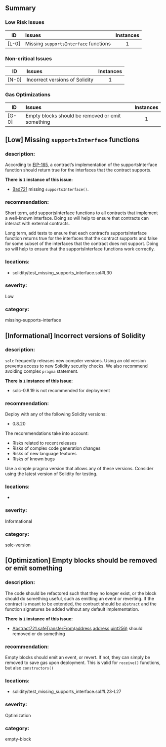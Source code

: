 ## Summary 

### Low Risk Issues

|ID|Issues|Instances|
|---|:---|:---:|
| [L-0] | Missing `supportsInterface` functions | 1 |


### Non-critical Issues

|ID|Issues|Instances|
|---|:---|:---:|
| [N-0] | Incorrect versions of Solidity | 1 |


### Gas Optimizations

|ID|Issues|Instances|
|---|:---|:---:|
| [G-0] | Empty blocks should be removed or emit something | 1 |



## [Low] Missing `supportsInterface` functions

### description:

According to [EIP-165](https://eips.ethereum.org/EIPS/eip-165), 
a contract’s implementation of the supportsInterface function
should return true for the interfaces that the contract supports. 


**There is `1` instance of this issue:**

- [Bad721](solidity/test_missing_supports_interface.sol#L30) missing `supportsInterface()`.


### recommendation:

Short term, add supportsInterface functions to all contracts that implement a well-known interface. 
Doing so will help to ensure that contracts can interact with external contracts.

Long term, add tests to ensure that each contract’s supportsInterface function returns
true for the interfaces that the contract supports and false for some subset of the
interfaces that the contract does not support. Doing so will help to ensure that the
supportsInterface functions work correctly.


### locations:
- solidity/test_missing_supports_interface.sol#L30

### severity:
Low

### category:
missing-supports-interface

## [Informational] Incorrect versions of Solidity

### description:

`solc` frequently releases new compiler versions. Using an old version prevents access to new Solidity security checks.
We also recommend avoiding complex `pragma` statement.

**There is `1` instance of this issue:**

- solc-0.8.19 is not recommended for deployment


### recommendation:

Deploy with any of the following Solidity versions:
- 0.8.20

The recommendations take into account:
- Risks related to recent releases
- Risks of complex code generation changes
- Risks of new language features
- Risks of known bugs

Use a simple pragma version that allows any of these versions.
Consider using the latest version of Solidity for testing.

### locations:
- 

### severity:
Informational

### category:
solc-version

## [Optimization] Empty blocks should be removed or emit something

### description:

The code should be refactored such that they no longer exist, or the block should do 
something useful, such as emitting an event or reverting. 
If the contract is meant to be extended, the contract should be `abstract` and the function 
signatures be added without any default implementation.


**There is `1` instance of this issue:**

- [Abstract721.safeTransferFrom(address,address,uint256)](solidity/test_missing_supports_interface.sol#L23-L27) should removed or do something


### recommendation:

Empty blocks should emit an event, or revert. 
If not, they can simply be removed to save gas upon deployment. 
This is valid for `receive()` functions, but also `constructors()`


### locations:
- solidity/test_missing_supports_interface.sol#L23-L27

### severity:
Optimization

### category:
empty-block
